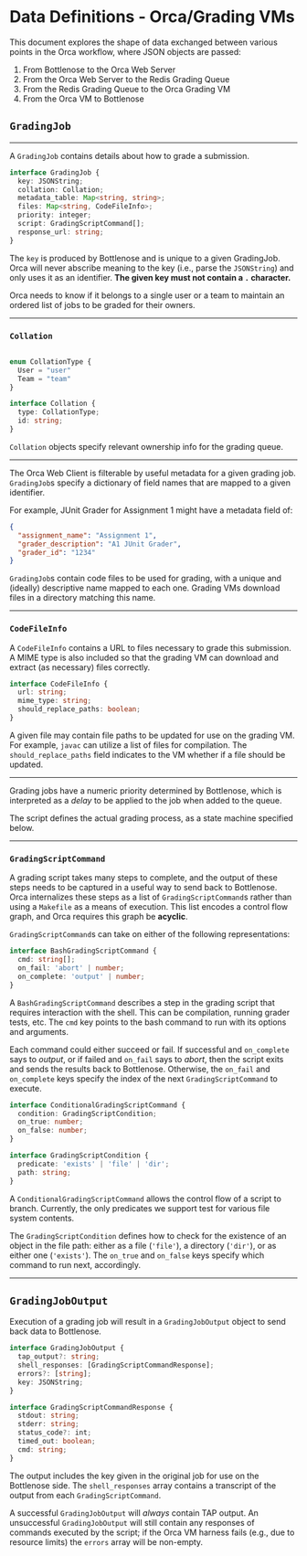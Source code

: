 # Data Definitions - Orca/Grading VMs

This document explores the shape of data exchanged between various points in the Orca workflow, where JSON objects are passed:

1. From Bottlenose to the Orca Web Server
2. From the Orca Web Server to the Redis Grading Queue
3. From the Redis Grading Queue to the Orca Grading VM
4. From the Orca VM to Bottlenose

## `GradingJob`

<hr>

A `GradingJob` contains details about how to grade a submission.

```typescript
interface GradingJob {
  key: JSONString;
  collation: Collation;
  metadata_table: Map<string, string>;
  files: Map<string, CodeFileInfo>;
  priority: integer;
  script: GradingScriptCommand[];
  response_url: string;
}
```

The `key` is produced by Bottlenose and is unique to a given GradingJob. Orca will never abscribe meaning to the key (i.e., parse the `JSONString`) and only uses it as an identifier. **The given key must not contain a `.` character.**

Orca needs to know if it belongs to a single user or a team to maintain an ordered list of jobs to be graded for their owners.

<hr>

### `Collation`

```typescript

enum CollationType {
  User = "user"
  Team = "team"
}

interface Collation {
  type: CollationType;
  id: string;
}
```

`Collation` objects specify relevant ownership info for the grading queue.

<hr>

The Orca Web Client is filterable by useful metadata for a given grading job. `GradingJob`s specify a dictionary of field names that are mapped to a given identifier.

For example, JUnit Grader for Assignment 1 might have a metadata field of:

```json
{
  "assignment_name": "Assignment 1",
  "grader_description": "A1 JUnit Grader",
  "grader_id": "1234"
}
```

`GradingJob`s contain code files to be used for grading, with a unique and (ideally) descriptive name mapped to each one. Grading VMs download files in a directory matching this name.

<hr>

### `CodeFileInfo`

A `CodeFileInfo` contains a URL to files necessary to grade this submission. A MIME type is also included so that the grading VM can download and extract (as necessary) files correctly.

```typescript
interface CodeFileInfo {
  url: string;
  mime_type: string;
  should_replace_paths: boolean;
}
```

A given file may contain file paths to be updated for use on the grading VM. For example, `javac` can utilize a list of files for compilation. The `should_replace_paths` field indicates to the VM whether if a file should be updated.

<hr>

Grading jobs have a numeric priority determined by Bottlenose, which is interpreted as a _delay_ to be applied to the job when added to the queue.

The script defines the actual grading process, as a state machine specified below.

<hr>

### `GradingScriptCommand`

A grading script takes many steps to complete, and the output of these steps needs to be captured in a useful way to send back to Bottlenose. Orca internalizes these steps as a list of `GradingScriptCommand`s rather than using a `Makefile` as a means of execution. This list encodes a control flow graph, and Orca requires this graph be **acyclic**.

`GradingScriptCommand`s can take on either of the following representations:

```typescript
interface BashGradingScriptCommand {
  cmd: string[];
  on_fail: 'abort' | number;
  on_complete: 'output' | number;
}
```

A `BashGradingScriptCommand` describes a step in the grading script that requires interaction with the shell. This can be compilation, running grader tests, etc. The `cmd` key points to the bash command to run with its options and arguments.

Each command could either succeed or fail. If successful and `on_complete` says to _output_, or if failed and `on_fail` says to _abort_, then the script exits and sends the results back to Bottlenose. Otherwise, the `on_fail` and `on_complete` keys specify the index of the next `GradingScriptCommand` to execute.

```typescript
interface ConditionalGradingScriptCommand {
  condition: GradingScriptCondition;
  on_true: number;
  on_false: number;
}

interface GradingScriptCondition {
  predicate: 'exists' | 'file' | 'dir';
  path: string;
}
```

A `ConditionalGradingScriptCommand` allows the control flow of a script to branch. Currently, the only predicates we support test for various file system contents.

The `GradingScriptCondition` defines how to check for the existence of an object in the file path: either as a file (`'file'`), a directory (`'dir'`), or as either one (`'exists'`). The `on_true` and `on_false` keys specify which command to run next, accordingly.

<hr>

## `GradingJobOutput`

Execution of a grading job will result in a `GradingJobOutput` object to send back data to Bottlenose.

```typescript
interface GradingJobOutput {
  tap_output?: string;
  shell_responses: [GradingScriptCommandResponse];
  errors?: [string];
  key: JSONString;
}

interface GradingScriptCommandResponse {
  stdout: string;
  stderr: string;
  status_code?: int;
  timed_out: boolean;
  cmd: string;
}
```

The output includes the key given in the original job for use on the Bottlenose side. The `shell_responses` array contains a transcript of the output from each `GradingScriptCommand`.

A successful `GradingJobOutput` will _always_ contain TAP output. An unsuccessful `GradingJobOutput` will still contain any responses of commands executed by the script; if the Orca VM harness fails (e.g., due to resource limits) the `errors` array will be non-empty.
